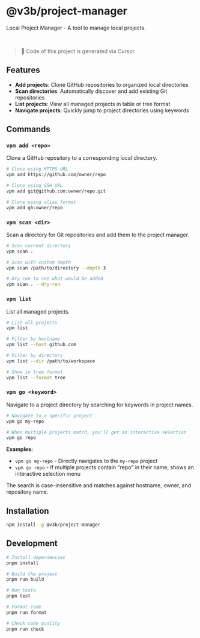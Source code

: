 # @v3b/project-manager

Local Project Manager - A tool to manage local projects.

<br>

> 🤖 Code of this project is generated via Cursor.

## Features

- **Add projects**: Clone GitHub repositories to organized local directories
- **Scan directories**: Automatically discover and add existing Git repositories
- **List projects**: View all managed projects in table or tree format
- **Navigate projects**: Quickly jump to project directories using keywords

## Commands

### `vpm add <repo>`

Clone a GitHub repository to a corresponding local directory.

```bash
# Clone using HTTPS URL
vpm add https://github.com/owner/repo

# Clone using SSH URL
vpm add git@github.com:owner/repo.git

# Clone using alias format
vpm add gh:owner/repo
```

### `vpm scan <dir>`

Scan a directory for Git repositories and add them to the project manager.

```bash
# Scan current directory
vpm scan .

# Scan with custom depth
vpm scan /path/to/directory --depth 3

# Dry run to see what would be added
vpm scan . --dry-run
```

### `vpm list`

List all managed projects.

```bash
# List all projects
vpm list

# Filter by hostname
vpm list --host github.com

# Filter by directory
vpm list --dir /path/to/workspace

# Show in tree format
vpm list --format tree
```

### `vpm go <keyword>`

Navigate to a project directory by searching for keywords in project names.

```bash
# Navigate to a specific project
vpm go my-repo

# When multiple projects match, you'll get an interactive selection
vpm go repo
```

**Examples:**
- `vpm go my-repo` - Directly navigates to the `my-repo` project
- `vpm go repo` - If multiple projects contain "repo" in their name, shows an interactive selection menu

The search is case-insensitive and matches against hostname, owner, and repository name.

## Installation

```bash
npm install -g @v3b/project-manager
```

## Development

```bash
# Install dependencies
pnpm install

# Build the project
pnpm run build

# Run tests
pnpm test

# Format code
pnpm run format

# Check code quality
pnpm run check
```

